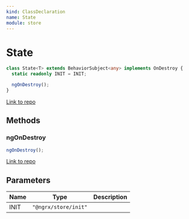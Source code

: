 ```yaml
---
kind: ClassDeclaration
name: State
module: store
---
```


# State

```ts
class State<T> extends BehaviorSubject<any> implements OnDestroy {
  static readonly INIT = INIT;

  ngOnDestroy();
}
```

[Link to repo](https://github.com/ngrx/platform/blob/master/modules/store/src/state.ts#L18-L61)

## Methods

### ngOnDestroy

```ts
ngOnDestroy();
```

[Link to repo](https://github.com/ngrx/platform/blob/master/modules/store/src/state.ts#L57-L60)

## Parameters

| Name | Type                 | Description |
| ---- | -------------------- | ----------- |
| INIT | `"@ngrx/store/init"` |             |
